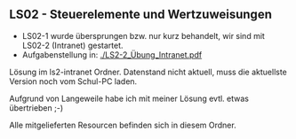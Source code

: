 ﻿## LS02 - Steuerelemente und Wertzuweisungen
- LS02-1 wurde übersprungen bzw. nur kurz behandelt, wir sind mit LS02-2 (Intranet) gestartet.
- Aufgabenstellung in: [./LS2-2_Übung_Intranet.pdf](https://github.com/bsiii-dummy/kkreibic-awp/blob/main/LS02_Steuerelemente_und_Wertzuweisungen/LS2-2_%C3%9Cbung_Intranet.pdf)

Lösung im ls2-intranet Ordner. Datenstand nicht aktuell, muss die aktuellste Version noch vom Schul-PC laden.

Aufgrund von Langeweile habe ich mit meiner Lösung evtl. etwas übertrieben ;-)

Alle mitgelieferten Resourcen befinden sich in diesem Ordner.

